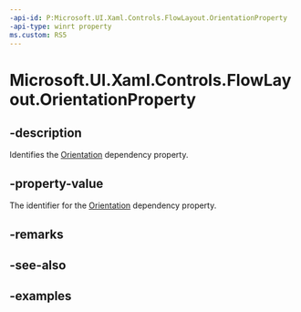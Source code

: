 ```yaml
---
-api-id: P:Microsoft.UI.Xaml.Controls.FlowLayout.OrientationProperty
-api-type: winrt property
ms.custom: RS5
---
```


<!-- Property syntax.
public DependencyProperty OrientationProperty { get; }
-->

# Microsoft.UI.Xaml.Controls.FlowLayout.OrientationProperty

## -description

Identifies the [Orientation](flowlayout_orientation.md) dependency property.

## -property-value

The identifier for the [Orientation](flowlayout_orientation.md) dependency property.

## -remarks

## -see-also

## -examples

